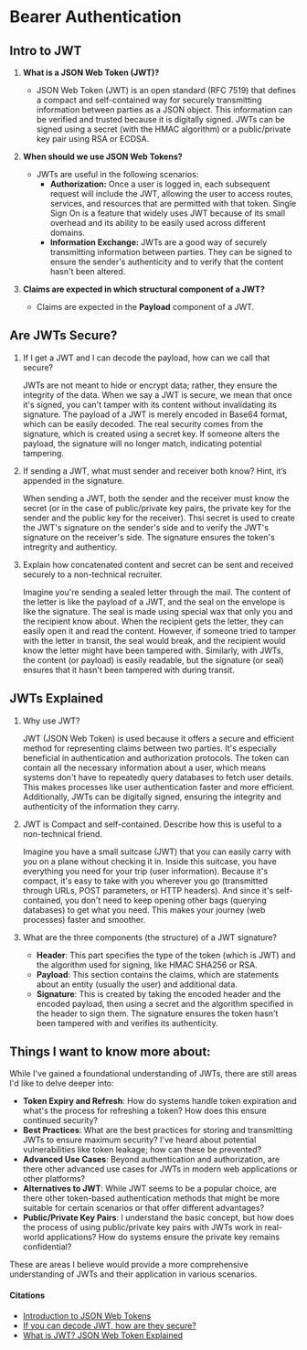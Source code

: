 # Bearer Authentication

## Intro to JWT

1. **What is a JSON Web Token (JWT)?**
   - JSON Web Token (JWT) is an open standard (RFC 7519) that defines a compact and self-contained way for securely transmitting information between parties as a JSON object. This information can be verified and trusted because it is digitally signed. JWTs can be signed using a secret (with the HMAC algorithm) or a public/private key pair using RSA or ECDSA.

2. **When should we use JSON Web Tokens?**
   - JWTs are useful in the following scenarios:
     - **Authorization:** Once a user is logged in, each subsequent request will include the JWT, allowing the user to access routes, services, and resources that are permitted with that token. Single Sign On is a feature that widely uses JWT because of its small overhead and its ability to be easily used across different domains.
     - **Information Exchange:** JWTs are a good way of securely transmitting information between parties. They can be signed to ensure the sender's authenticity and to verify that the content hasn't been altered.

3. **Claims are expected in which structural component of a JWT?**
   - Claims are expected in the **Payload** component of a JWT.

## Are JWTs Secure? 

1. If I get a JWT and I can decode the payload, how can we call that secure?

    JWTs are not meant to hide or encrypt data; rather, they ensure the integrity of the data. When we say a JWT is secure, we mean that once it's signed, you can't tamper with its content without invalidating its signature. The payload of a JWT is merely encoded in Base64 format, which can be easily decoded. The real security comes from the signature, which is created using a secret key. If someone alters the payload, the signature will no longer match, indicating potential tampering. 

2. If sending a JWT, what must sender and receiver both know? Hint, it’s appended in the signature.

    When sending a JWT, both the sender and the receiver must know the secret (or in the case of public/private key pairs, the private key for the sender and the public key for the receiver). Thsi secret is used to create the JWT's signature on the sender's side and to verify the JWT's signature on the receiver's side. The signature ensures the token's intregrity and authenticy. 

3. Explain how concatenated content and secret can be sent and received securely to a non-technical recruiter.

    Imagine you're sending a sealed letter through the mail. The content of the letter is like the payload of a JWT, and the seal on the envelope is like the signature. The seal is made using special wax that only you and the recipient know about. When the recipient gets the letter, they can easily open it and read the content. However, if someone tried to tamper with the letter in transit, the seal would break, and the recipient would know the letter might have been tampered with. Similarly, with JWTs, the content (or payload) is easily readable, but the signature (or seal) ensures that it hasn't been tampered with during transit. 

## JWTs Explained 

1. Why use JWT?

   JWT (JSON Web Token) is used because it offers a secure and efficient method for representing claims between two parties. It's especially beneficial in authentication and authorization protocols. The token can contain all the necessary information about a user, which means systems don't have to repeatedly query databases to fetch user details. This makes processes like user authentication faster and more efficient. Additionally, JWTs can be digitally signed, ensuring the integrity and authenticity of the information they carry.

2. JWT is Compact and self-contained. Describe how this is useful to a non-technical friend.

   Imagine you have a small suitcase (JWT) that you can easily carry with you on a plane without checking it in. Inside this suitcase, you have everything you need for your trip (user information). Because it's compact, it's easy to take with you wherever you go (transmitted through URLs, POST parameters, or HTTP headers). And since it's self-contained, you don't need to keep opening other bags (querying databases) to get what you need. This makes your journey (web processes) faster and smoother.

3. What are the three components (the structure) of a JWT signature?

   - **Header**: This part specifies the type of the token (which is JWT) and the algorithm used for signing, like HMAC SHA256 or RSA.
   - **Payload**: This section contains the claims, which are statements about an entity (usually the user) and additional data.
   - **Signature**: This is created by taking the encoded header and the encoded payload, then using a secret and the algorithm specified in the header to sign them. The signature ensures the token hasn't been tampered with and verifies its authenticity.

## Things I want to know more about:

While I've gained a foundational understanding of JWTs, there are still areas I'd like to delve deeper into:

- **Token Expiry and Refresh**: How do systems handle token expiration and what's the process for refreshing a token? How does this ensure continued security?
- **Best Practices**: What are the best practices for storing and transmitting JWTs to ensure maximum security? I've heard about potential vulnerabilities like token leakage; how can these be prevented?
- **Advanced Use Cases**: Beyond authentication and authorization, are there other advanced use cases for JWTs in modern web applications or other platforms?
- **Alternatives to JWT**: While JWT seems to be a popular choice, are there other token-based authentication methods that might be more suitable for certain scenarios or that offer different advantages?
- **Public/Private Key Pairs**: I understand the basic concept, but how does the process of using public/private key pairs with JWTs work in real-world applications? How do systems ensure the private key remains confidential?

These are areas I believe would provide a more comprehensive understanding of JWTs and their application in various scenarios.

#### Citations
- [Introduction to JSON Web Tokens](https://jwt.io/introduction/)
- [If you can decode JWT, how are they secure?](https://stackoverflow.com/questions/27301557/if-you-can-decode-jwt-how-are-they-secure)
- [What is JWT? JSON Web Token Explained](https://www.youtube.com/watch?v=926mknSW9Lo)
